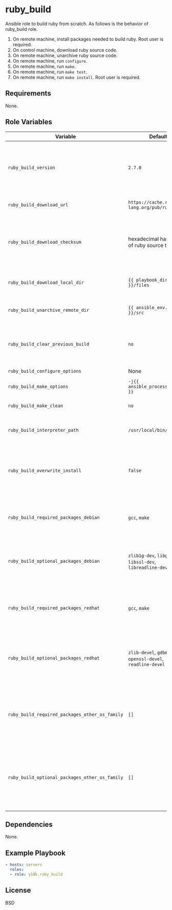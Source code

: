 ruby_build
=========

Ansible role to build ruby from scratch.
As follows is the behavior of ruby_build role.

1. On remote machine, install packages needed to build ruby.
   Root user is required.
2. On control machine, download ruby source code.
3. On remote machine, unarchive ruby source code.
4. On remote machine, run `configure`.
5. On remote machine, run `make`.
6. On remote machine, run `make test`.
7. On remote machine, run `make install`. Root user is required.

Requirements
------------

None.

Role Variables
--------------

| Variable                                     | Default                                                     | Description                                                                                      |
|----------------------------------------------|-------------------------------------------------------------|--------------------------------------------------------------------------------------------------|
|`ruby_build_version`                          |`2.7.0`                                                      |to change ruby's version, change version and checksum at the same time                            |
|`ruby_build_download_url`                     |`https://cache.ruby-lang.org/pub/ruby/2.7`                   |base URL of ruby's tarball                                                                        |
|`ruby_build_download_checksum`                |hexadecimal hash value of ruby source tarball                |to change ruby's version, change version and checksum at the same time                            |
|`ruby_build_download_local_dir`               |`{{ playbook_dir }}/files`                                   |download directory on control machine                                                             |
|`ruby_build_unarchive_remote_dir`             |`{{ ansible_env.HOME }}/src`                                 |unarchive directory on remote machine                                                             |
|`ruby_build_clear_previous_build`             |`no`                                                         |remove work directory on remote machine before build                                              |
|`ruby_build_configure_options`                |None                                                         |`configure` options                                                                               |
|`ruby_build_make_options`                     |`-j{{ ansible_processor_vcpus }}`                            |`make` options                                                                                    |
|`ruby_build_make_clean`                       |`no`                                                         |run `make clean` after build                                                                      |
|`ruby_build_interpreter_path`                 |`/usr/local/bin/ruby`                                        |install target path of ruby interpreter                                                           |
|`ruby_build_overwrite_install`                |`false`                                                      |overwrite install even if build target version ruby is already installed                          |
|`ruby_build_required_packages_debian`         |`gcc`, `make`                                                |minimum packages required to build on debian platform                                             |
|`ruby_build_optional_packages_debian`         |`zlib1g-dev`, `libgdbm-dev`, `libssl-dev`, `libreadline-dev` |packages required to build extension libraries on debian platform                                 |
|`ruby_build_required_packages_redhat`         |`gcc`, `make`                                                |minimum packages required to build on EL (RHEL, CentOS) platform                                  |
|`ruby_build_optional_packages_redhat`         |`zlib-devel`, `gdbm-devel`, `openssl-devel`, `readline-devel`|packages required to build extension libraries on EL (RHEL, CentOS) platform                      |
|`ruby_build_required_packages_other_os_family`|`[]`                                                         |minimum packages required to build, redefine for your other (not debian/EL) platform              |
|`ruby_build_optional_packages_other_os_family`|`[]`                                                         |packages required to build extension librarieson, redefine for your other (not debian/EL) platform|

Dependencies
------------

None.

Example Playbook
----------------

```yaml
- hosts: servers
  roles:
  - role: y10k.ruby_build
```

License
-------

BSD
